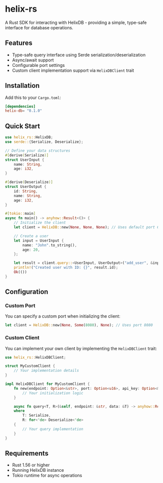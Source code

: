 # helix-rs

A Rust SDK for interacting with HelixDB - providing a simple, type-safe interface for database operations.

## Features

- Type-safe query interface using Serde serialization/deserialization
- Async/await support
- Configurable port settings
- Custom client implementation support via `HelixDBClient` trait

## Installation

Add this to your `Cargo.toml`:

```toml
[dependencies]
helix-db= "0.1.0"
```

## Quick Start

```rust
use helix_rs::HelixDB;
use serde::{Serialize, Deserialize};

// Define your data structures
#[derive(Serialize)]
struct UserInput {
    name: String,
    age: i32,
}

#[derive(Deserialize)]
struct UserOutput {
    id: String,
    name: String,
    age: i32,
}

#[tokio::main]
async fn main() -> anyhow::Result<()> {
    // Initialize the client
    let client = HelixDB::new(None, None, None); // Uses default port 6969

    // Create a user
    let input = UserInput {
        name: "John".to_string(),
        age: 20,
    };

    let result = client.query::<UserInput, UserOutput>("add_user", &input).await?;
    println!("Created user with ID: {}", result.id);
    Ok(())
}
```

## Configuration

### Custom Port

You can specify a custom port when initializing the client:

```rust
let client = HelixDB::new(None, Some(8080), None); // Uses port 8080
```

### Custom Client

You can implement your own client by implementing the `HelixDBClient` trait:

```rust
use helix_rs::HelixDBClient;

struct MyCustomClient {
    // Your implementation details
}

impl HelixDBClient for MyCustomClient {
    fn new(endpoint: Option<&str>, port: Option<u16>, api_key: Option<&str>) -> Self {
        // Your initialization logic
    }

    async fn query<T, R>(&self, endpoint: &str, data: &T) -> anyhow::Result<R>
    where
        T: Serialize,
        R: for<'de> Deserialize<'de>
    {
        // Your query implementation
    }
}
```

## Requirements

- Rust 1.56 or higher
- Running HelixDB instance
- Tokio runtime for async operations
